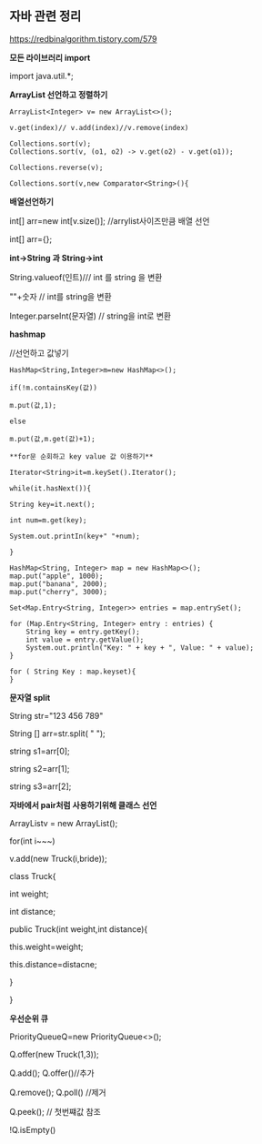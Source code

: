## 자바 관련 정리

https://redbinalgorithm.tistory.com/579

**모든 라이브러리 import**

import java.util.*;

**ArrayList 선언하고 정렬하기**
```
ArrayList<Integer> v= new ArrayList<>();

v.get(index)// v.add(index)//v.remove(index)

Collections.sort(v);
Collections.sort(v, (o1, o2) -> v.get(o2) - v.get(o1));

Collections.reverse(v);

Collections.sort(v,new Comparator<String>(){

```

**배열선언하기**

int[] arr=new int[v.size()];  //arrylist사이즈만큼 배열 선언

int[] arr={};

**int->String 과 String->int**

String.valueof(인트)/// int 를 string 을  변환

""+숫자 // int를 string을  변환

Integer.parseInt(문자열) // string을 int로 변환

**hashmap**

//선언하고 값넣기
```
HashMap<String,Integer>m=new HashMap<>();

if(!m.containsKey(값))

m.put(값,1);

else

m.put(값,m.get(값)+1);

**for문 순회하고 key value 값 이용하기**

Iterator<String>it=m.keySet().Iterator();

while(it.hasNext()){

String key=it.next();

int num=m.get(key);

System.out.printIn(key+" "+num);

}
```
```
HashMap<String, Integer> map = new HashMap<>();
map.put("apple", 1000);
map.put("banana", 2000);
map.put("cherry", 3000);

Set<Map.Entry<String, Integer>> entries = map.entrySet();

for (Map.Entry<String, Integer> entry : entries) {
    String key = entry.getKey();
    int value = entry.getValue();
    System.out.println("Key: " + key + ", Value: " + value);
}
 ```
 ```
 for ( String Key : map.keyset){
 }
 ```

**문자열 split**

String str="123 456 789"

String [] arr=str.split( " ");

string s1=arr[0];

string s2=arr[1];

string s3=arr[2];

**자바에서 pair처럼 사용하기위해 클래스 선언**

ArrayList<Truck>v = new ArrayList<Truck>();

for(int i~~~)

v.add(new Truck(i,bride));

class Truck{

int weight;

int distance;

public Truck(int weight,int distance){

this.weight=weight;

this.distance=distacne;

}

}

**우선순위 큐**

PriorityQueue<Truck>Q=new PriorityQueue<>();

Q.offer(new Truck(1,3));

Q.add();  Q.offer()//추가

Q.remove(); Q.poll() //제거

Q.peek(); // 첫번쨰값 참조

!Q.isEmpty()
